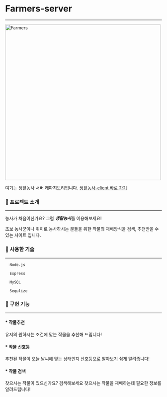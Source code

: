 # Farmers-server
<hr/>

<img width="500" alt="Farmers" src="https://user-images.githubusercontent.com/48947537/70606649-49cedd80-1c40-11ea-9dd6-72f50d32b3df.png">

여기는 생활농사 서버 레파지토리입니다. 
[생활농사-client 바로 가기](https://github.com/codestates/Farmers-client)

### 🧐 프로젝트 소개
<hr/>

농사가 처음이신가요? 그럼 ***생활농사***를 이용해보세요! <br/>

초보 농사꾼이나 취미로 농사하시는 분들을 위한 작물의 재배방식을 검색, 추천받을 수 있는 사이트 입니다. <br/>

### 🥑 사용한 기술 
<hr/>

 ```
   Node.js 
   
   Express
   
   MySQL
  
   Sequlize
  ``` 
 
### 🥕 구현 기능
<hr/>

#### * 작물추천
유저의 원하시는 조건에 맞는 작물을 추천해 드립니다!

#### * 작물 신호등
추천된 작물이 오늘 날씨에 맞는 상태인지 산호등으로 알아보기 쉼게 알려줍니다!

#### * 작물 검색
찾으시는 작물이 있으신가요? 검색해보세요 찾으시는 작물을 재배하는데 필요한 정보를 알려드립니다!
